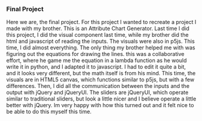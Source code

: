 ### Final Project
Here we are, the final project. For this project I wanted to recreate a project I made with my brother. This is an Attribute Chart Generator. Last time I did this project, I did the visual component last time, while my brother did the html and javascript of reading the inputs. The visuals were also in p5js. This time, I did almost everything. The only thing my brother helped me with was figuring out the equations for drawing the lines. this was a collaborative effort, where he game me the equation in a lambda function as he would write it in python, and I adapted it to javascript. I had to edit it quite a bit, and it looks very different, but the math itself is from his mind. This time, the visuals are in HTML5 canvas, which functions similar to p5js, but with a few differences. Then, I did all the communication between the inputs and the output with jQuery and jQueryUI. The sliders are jQueryUI, which operate similar to traditional sliders, but look a little nicer and I believe operate a little better with jQuery. Im very happy with how this turned out and it felt nice to be able to do this myself this time. 